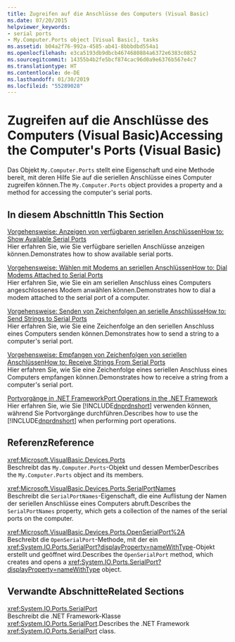 ```yaml
---
title: Zugreifen auf die Anschlüsse des Computers (Visual Basic)
ms.date: 07/20/2015
helpviewer_keywords:
- serial ports
- My.Computer.Ports object [Visual Basic], tasks
ms.assetid: b04a2f76-992a-4585-ab41-8bbbdbd554a1
ms.openlocfilehash: e3ca5193db9dbcb4674680884a6372e6383c0852
ms.sourcegitcommit: 14355b4b2fe5bcf874cac96d0a9e6376b567e4c7
ms.translationtype: HT
ms.contentlocale: de-DE
ms.lasthandoff: 01/30/2019
ms.locfileid: "55289028"
---
```

# <a name="accessing-the-computers-ports-visual-basic"></a><span data-ttu-id="27bfa-102">Zugreifen auf die Anschlüsse des Computers (Visual Basic)</span><span class="sxs-lookup"><span data-stu-id="27bfa-102">Accessing the Computer's Ports (Visual Basic)</span></span>
<span data-ttu-id="27bfa-103">Das Objekt `My.Computer.Ports` stellt eine Eigenschaft und eine Methode bereit, mit deren Hilfe Sie auf die seriellen Anschlüsse eines Computer zugreifen können.</span><span class="sxs-lookup"><span data-stu-id="27bfa-103">The `My.Computer.Ports` object provides a property and a method for accessing the computer's serial ports.</span></span>  
  
## <a name="in-this-section"></a><span data-ttu-id="27bfa-104">In diesem Abschnitt</span><span class="sxs-lookup"><span data-stu-id="27bfa-104">In This Section</span></span>  
 [<span data-ttu-id="27bfa-105">Vorgehensweise: Anzeigen von verfügbaren seriellen Anschlüssen</span><span class="sxs-lookup"><span data-stu-id="27bfa-105">How to: Show Available Serial Ports</span></span>](../../../../visual-basic/developing-apps/programming/computer-resources/how-to-show-available-serial-ports.md)  
 <span data-ttu-id="27bfa-106">Hier erfahren Sie, wie Sie verfügbare seriellen Anschlüsse anzeigen können.</span><span class="sxs-lookup"><span data-stu-id="27bfa-106">Demonstrates how to show available serial ports.</span></span>  
  
 [<span data-ttu-id="27bfa-107">Vorgehensweise: Wählen mit Modems an seriellen Anschlüssen</span><span class="sxs-lookup"><span data-stu-id="27bfa-107">How to: Dial Modems Attached to Serial Ports</span></span>](../../../../visual-basic/developing-apps/programming/computer-resources/how-to-dial-modems-attached-to-serial-ports.md)  
 <span data-ttu-id="27bfa-108">Hier erfahren Sie, wie Sie ein am seriellen Anschluss eines Computers angeschlossenes Modem anwählen können.</span><span class="sxs-lookup"><span data-stu-id="27bfa-108">Demonstrates how to dial a modem attached to the serial port of a computer.</span></span>  
  
 [<span data-ttu-id="27bfa-109">Vorgehensweise: Senden von Zeichenfolgen an serielle Anschlüsse</span><span class="sxs-lookup"><span data-stu-id="27bfa-109">How to: Send Strings to Serial Ports</span></span>](../../../../visual-basic/developing-apps/programming/computer-resources/how-to-send-strings-to-serial-ports.md)  
 <span data-ttu-id="27bfa-110">Hier erfahren Sie, wie Sie eine Zeichenfolge an den seriellen Anschluss eines Computers senden können.</span><span class="sxs-lookup"><span data-stu-id="27bfa-110">Demonstrates how to send a string to a computer's serial port.</span></span>  
  
 [<span data-ttu-id="27bfa-111">Vorgehensweise: Empfangen von Zeichenfolgen von seriellen Anschlüssen</span><span class="sxs-lookup"><span data-stu-id="27bfa-111">How to: Receive Strings From Serial Ports</span></span>](../../../../visual-basic/developing-apps/programming/computer-resources/how-to-receive-strings-from-serial-ports.md)  
 <span data-ttu-id="27bfa-112">Hier erfahren Sie, wie Sie eine Zeichenfolge eines seriellen Anschluss eines Computers empfangen können.</span><span class="sxs-lookup"><span data-stu-id="27bfa-112">Demonstrates how to receive a string from a computer's serial port.</span></span>  
  
 [<span data-ttu-id="27bfa-113">Portvorgänge in .NET Framework</span><span class="sxs-lookup"><span data-stu-id="27bfa-113">Port Operations in the .NET Framework</span></span>](../../../../visual-basic/developing-apps/programming/computer-resources/port-operations-in-the-net-framework.md)  
 <span data-ttu-id="27bfa-114">Hier erfahren Sie, wie Sie [!INCLUDE[dnprdnshort](~/includes/dnprdnshort-md.md)] verwenden können, während Sie Portvorgänge durchführen.</span><span class="sxs-lookup"><span data-stu-id="27bfa-114">Describes how to use the [!INCLUDE[dnprdnshort](~/includes/dnprdnshort-md.md)] when performing port operations.</span></span>  
  
## <a name="reference"></a><span data-ttu-id="27bfa-115">Referenz</span><span class="sxs-lookup"><span data-stu-id="27bfa-115">Reference</span></span>  
 <xref:Microsoft.VisualBasic.Devices.Ports>  
 <span data-ttu-id="27bfa-116">Beschreibt das `My.Computer.Ports`-Objekt und dessen Member</span><span class="sxs-lookup"><span data-stu-id="27bfa-116">Describes the `My.Computer.Ports` object and its members.</span></span>  
  
 <xref:Microsoft.VisualBasic.Devices.Ports.SerialPortNames>  
 <span data-ttu-id="27bfa-117">Beschreibt die `SerialPortNames`-Eigenschaft, die eine Auflistung der Namen der seriellen Anschlüsse eines Computers abruft.</span><span class="sxs-lookup"><span data-stu-id="27bfa-117">Describes the `SerialPortNames` property, which gets a collection of the names of the serial ports on the computer.</span></span>  
  
 <xref:Microsoft.VisualBasic.Devices.Ports.OpenSerialPort%2A>  
 <span data-ttu-id="27bfa-118">Beschreibt die `OpenSerialPort`-Methode, mit der ein <xref:System.IO.Ports.SerialPort?displayProperty=nameWithType>-Objekt erstellt und geöffnet wird.</span><span class="sxs-lookup"><span data-stu-id="27bfa-118">Describes the `OpenSerialPort` method, which creates and opens a <xref:System.IO.Ports.SerialPort?displayProperty=nameWithType> object.</span></span>  
  
## <a name="related-sections"></a><span data-ttu-id="27bfa-119">Verwandte Abschnitte</span><span class="sxs-lookup"><span data-stu-id="27bfa-119">Related Sections</span></span>  
 <xref:System.IO.Ports.SerialPort>  
 <span data-ttu-id="27bfa-120">Beschreibt die .NET Framework-Klasse <xref:System.IO.Ports.SerialPort>.</span><span class="sxs-lookup"><span data-stu-id="27bfa-120">Describes the .NET Framework <xref:System.IO.Ports.SerialPort> class.</span></span>
